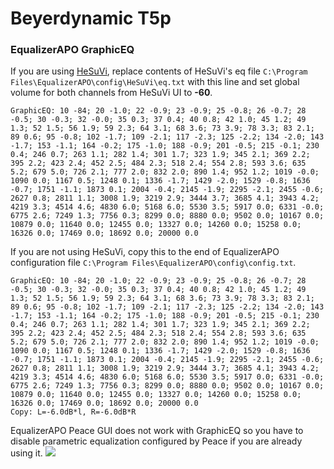 # Beyerdynamic T5p
### EqualizerAPO GraphicEQ
If you are using [HeSuVi](https://sourceforge.net/projects/hesuvi/), replace contents of HeSuVi's eq file `C:\Program Files\EqualizerAPO\config\HeSuVi\eq.txt` with this line and set global volume for both channels from HeSuVi UI to **-60**.
```
GraphicEQ: 10 -84; 20 -1.0; 22 -0.9; 23 -0.9; 25 -0.8; 26 -0.7; 28 -0.5; 30 -0.3; 32 -0.0; 35 0.3; 37 0.4; 40 0.8; 42 1.0; 45 1.2; 49 1.3; 52 1.5; 56 1.9; 59 2.3; 64 3.1; 68 3.6; 73 3.9; 78 3.3; 83 2.1; 89 0.6; 95 -0.8; 102 -1.7; 109 -2.1; 117 -2.3; 125 -2.2; 134 -2.0; 143 -1.7; 153 -1.1; 164 -0.2; 175 -1.0; 188 -0.9; 201 -0.5; 215 -0.1; 230 0.4; 246 0.7; 263 1.1; 282 1.4; 301 1.7; 323 1.9; 345 2.1; 369 2.2; 395 2.2; 423 2.4; 452 2.5; 484 2.3; 518 2.4; 554 2.8; 593 3.6; 635 5.2; 679 5.0; 726 2.1; 777 2.0; 832 2.0; 890 1.4; 952 1.2; 1019 -0.0; 1090 0.0; 1167 0.5; 1248 0.1; 1336 -1.7; 1429 -2.0; 1529 -0.8; 1636 -0.7; 1751 -1.1; 1873 0.1; 2004 -0.4; 2145 -1.9; 2295 -2.1; 2455 -0.6; 2627 0.8; 2811 1.1; 3008 1.9; 3219 2.9; 3444 3.7; 3685 4.1; 3943 4.2; 4219 3.3; 4514 4.6; 4830 6.0; 5168 6.0; 5530 3.5; 5917 0.0; 6331 -0.0; 6775 2.6; 7249 1.3; 7756 0.3; 8299 0.0; 8880 0.0; 9502 0.0; 10167 0.0; 10879 0.0; 11640 0.0; 12455 0.0; 13327 0.0; 14260 0.0; 15258 0.0; 16326 0.0; 17469 0.0; 18692 0.0; 20000 0.0
```
If you are not using HeSuVi, copy this to the end of EqualizerAPO configuration file `C:\Program Files\EqualizerAPO\config\config.txt`.
```
GraphicEQ: 10 -84; 20 -1.0; 22 -0.9; 23 -0.9; 25 -0.8; 26 -0.7; 28 -0.5; 30 -0.3; 32 -0.0; 35 0.3; 37 0.4; 40 0.8; 42 1.0; 45 1.2; 49 1.3; 52 1.5; 56 1.9; 59 2.3; 64 3.1; 68 3.6; 73 3.9; 78 3.3; 83 2.1; 89 0.6; 95 -0.8; 102 -1.7; 109 -2.1; 117 -2.3; 125 -2.2; 134 -2.0; 143 -1.7; 153 -1.1; 164 -0.2; 175 -1.0; 188 -0.9; 201 -0.5; 215 -0.1; 230 0.4; 246 0.7; 263 1.1; 282 1.4; 301 1.7; 323 1.9; 345 2.1; 369 2.2; 395 2.2; 423 2.4; 452 2.5; 484 2.3; 518 2.4; 554 2.8; 593 3.6; 635 5.2; 679 5.0; 726 2.1; 777 2.0; 832 2.0; 890 1.4; 952 1.2; 1019 -0.0; 1090 0.0; 1167 0.5; 1248 0.1; 1336 -1.7; 1429 -2.0; 1529 -0.8; 1636 -0.7; 1751 -1.1; 1873 0.1; 2004 -0.4; 2145 -1.9; 2295 -2.1; 2455 -0.6; 2627 0.8; 2811 1.1; 3008 1.9; 3219 2.9; 3444 3.7; 3685 4.1; 3943 4.2; 4219 3.3; 4514 4.6; 4830 6.0; 5168 6.0; 5530 3.5; 5917 0.0; 6331 -0.0; 6775 2.6; 7249 1.3; 7756 0.3; 8299 0.0; 8880 0.0; 9502 0.0; 10167 0.0; 10879 0.0; 11640 0.0; 12455 0.0; 13327 0.0; 14260 0.0; 15258 0.0; 16326 0.0; 17469 0.0; 18692 0.0; 20000 0.0
Copy: L=-6.0dB*l, R=-6.0dB*R
```
EqualizerAPO Peace GUI does not work with GraphicEQ so you have to disable parametric equalization configured by Peace if you are already using it.
![](https://raw.githubusercontent.com/jaakkopasanen/AutoEq/master/results/SBAF-Serious/innerfidelity/onear/Beyerdynamic%20T5p/Beyerdynamic%20T5p.png)

